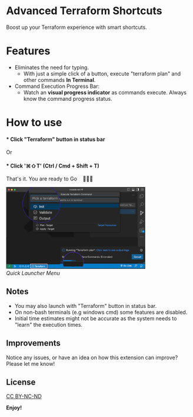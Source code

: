 # Advanced Terraform Shortcuts
Boost up your Terraform experience with smart shortcuts.

# Features
* Eliminates the need for typing.
  * With just a simple click of a button, execute "terraform plan" and other commands **In Terminal**.
* Command Execution Progress Bar:
  * Watch an **visual progress indicator** as commands execute. Always know the command progress status.

# How to use

#### * Click "Terraform" button in status bar
Or
#### * Click '⌘⇧T' (Ctrl / Cmd + Shift + T)


That's it. You are ready to Go &nbsp;&nbsp; 🎉🎉🎉

<p align="left">
<img src="assets/demo-all.png" width=75%>
<br/>
<em>Quick Launcher Menu</em>
</p>

## Notes
* You may also launch with "Terraform" button in status bar.
* On non-bash terminals (e.g windows cmd) some features are disabled.
* Initial time estimates might not be accurate as the system needs to "learn" the execution times.

## Improvements

Notice any issues, or have an idea on how this extension can improve? Please let me know!

## License

[CC BY-NC-ND](LICENSE)

**Enjoy!**
